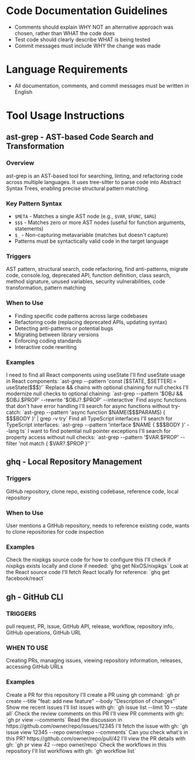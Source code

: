 # Code Documentation Guidelines

- Comments should explain WHY NOT an alternative approach was chosen, rather than WHAT the code does
- Test code should clearly describe WHAT is being tested
- Commit messages must include WHY the change was made

# Language Requirements

- All documentation, comments, and commit messages must be written in English

# Tool Usage Instructions

## ast-grep - AST-based Code Search and Transformation

### Overview

ast-grep is an AST-based tool for searching, linting, and refactoring code across multiple languages. It uses tree-sitter to parse code into Abstract Syntax Trees, enabling precise structural pattern matching.

### Key Pattern Syntax

- `$META` - Matches a single AST node (e.g., `$VAR`, `$FUNC`, `$ARG`)
- `$$$` - Matches zero or more AST nodes (useful for function arguments, statements)
- `$_` - Non-capturing metavariable (matches but doesn't capture)
- Patterns must be syntactically valid code in the target language

### Triggers

AST pattern, structural search, code refactoring, find anti-patterns, migrate code, console.log, deprecated API, function definition, class search, method signature, unused variables, security vulnerabilities, code transformation, pattern matching

### When to Use

- Finding specific code patterns across large codebases
- Refactoring code (replacing deprecated APIs, updating syntax)
- Detecting anti-patterns or potential bugs
- Migrating between library versions
- Enforcing coding standards
- Interactive code rewriting

### Examples

<examples>
  <example>
    <user>I need to find all React components using useState</user>
    <agent>I'll find useState usage in React components: `ast-grep --pattern 'const [$STATE, $SETTER] = useState($$$)'`</agent>
  </example>
  <example>
    <user>Replace && chains with optional chaining for null checks</user>
    <agent>I'll modernize null checks to optional chaining: `ast-grep --pattern '$OBJ && $OBJ.$PROP' --rewrite '$OBJ?.$PROP' --interactive`</agent>
  </example>
  <example>
    <user>Find async functions that don't have error handling</user>
    <agent>I'll search for async functions without try-catch: `ast-grep --pattern 'async function $NAME($$$PARAMS) { $$$BODY }' | grep -v try`</agent>
  </example>
  <example>
    <user>Find all TypeScript interfaces</user>
    <agent>I'll search for TypeScript interfaces: `ast-grep --pattern 'interface $NAME { $$$BODY }' --lang ts`</agent>
  </example>
  <example>
    <user>I want to find potential null pointer exceptions</user>
    <agent>I'll search for property access without null checks: `ast-grep --pattern '$VAR.$PROP' --filter 'not match { $VAR?.$PROP }'`</agent>
  </example>
</examples>

## ghq - Local Repository Management

### Triggers

GitHub repository, clone repo, existing codebase, reference code, local repository

### When to Use

User mentions a GitHub repository, needs to reference existing code, wants to clone repositories for code inspection

### Examples

<examples>
  <example>
    <user>Check the nixpkgs source code for how to configure this</user>
    <agent>I'll check if nixpkgs exists locally and clone if needed: `ghq get NixOS/nixpkgs`</agent>
  </example>
  <example>
    <user>Look at the React source code</user>
    <agent>I'll fetch React locally for reference: `ghq get facebook/react`</agent>
  </example>
</examples>

## gh - GitHub CLI

### TRIGGERS

pull request, PR, issue, GitHub API, release, workflow, repository info, GitHub operations, GitHub URL

### WHEN TO USE

Creating PRs, managing issues, viewing repository information, releases, accessing GitHub URLs

### Examples

<examples>
  <example>
    <user>Create a PR for this repository</user>
    <agent>I'll create a PR using gh command: `gh pr create --title "feat: add new feature" --body "Description of changes"`</agent>
  </example>
  <example>
    <user>Show me recent issues</user>
    <agent>I'll list issues with gh: `gh issue list --limit 10 --state all`</agent>
  </example>
  <example>
    <user>Check the review comments on this PR</user>
    <agent>I'll view PR comments with gh: `gh pr view --comments`</agent>
  </example>
  <example>
    <user>Read the discussion in https://github.com/owner/repo/issues/12345</user>
    <agent>I'll fetch the issue with gh: `gh issue view 12345 --repo owner/repo --comments`</agent>
  </example>
  <example>
    <user>Can you check what's in this PR? https://github.com/owner/repo/pull/42</user>
    <agent>I'll view the PR details with gh: `gh pr view 42 --repo owner/repo`</agent>
  </example>
  <example>
    <user>Check the workflows in this repository</user>
    <agent>I'll list workflows with gh: `gh workflow list`</agent>
  </example>
</examples>
